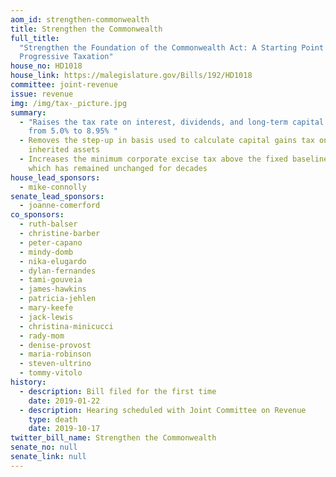 ```yaml
---
aom_id: strengthen-commonwealth
title: Strengthen the Commonwealth
full_title:
  "Strengthen the Foundation of the Commonwealth Act: A Starting Point for
  Progressive Taxation"
house_no: HD1018
house_link: https://malegislature.gov/Bills/192/HD1018
committee: joint-revenue
issue: revenue
img: /img/tax-_picture.jpg
summary:
  - "Raises the tax rate on interest, dividends, and long-term capital gains
    from 5.0% to 8.95% "
  - Removes the step-up in basis used to calculate capital gains tax on
    inherited assets
  - Increases the minimum corporate excise tax above the fixed baseline of $456,
    which has remained unchanged for decades
house_lead_sponsors:
  - mike-connolly
senate_lead_sponsors:
  - joanne-comerford
co_sponsors:
  - ruth-balser
  - christine-barber
  - peter-capano
  - mindy-domb
  - nika-elugardo
  - dylan-fernandes
  - tami-gouveia
  - james-hawkins
  - patricia-jehlen
  - mary-keefe
  - jack-lewis
  - christina-minicucci
  - rady-mom
  - denise-provost
  - maria-robinson
  - steven-ultrino
  - tommy-vitolo
history:
  - description: Bill filed for the first time
    date: 2019-01-22
  - description: Hearing scheduled with Joint Committee on Revenue
    type: death
    date: 2019-10-17
twitter_bill_name: Strengthen the Commonwealth
senate_no: null
senate_link: null
---
```

